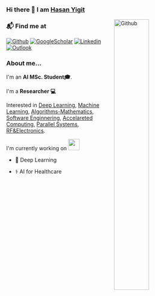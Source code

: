### Hi there 👋 I am [Hasan Yigit](https://chenminghui.com)

<img width="43%" align="right" alt="Github" src="https://pbs.twimg.com/media/FoXIi1PX0AACO21?format=jpg&name=small" />


### 📬 Find me at

[![Github](https://img.shields.io/badge/-Github-000?style=flat&logo=Github&logoColor=white)](https://github.com/ygt22)
[![GoogleScholar](https://img.shields.io/badge/-GoogleScholar-c14438?style=flat&logo=GoogleScholar&logoColor=white)](https://scholar.google.com/citations?user=zU_84fUAAAAJ&hl=tr2)
[![Linkedin](https://img.shields.io/badge/-LinkedIn-Green?style=flat&logo=Linkedin&logoColor=white)](https://www.linkedin.com/in/ygthasan/)
[![Outlook](https://img.shields.io/badge/-Outlook-0078D4?style=flat&logo=Microsoft-Outlook&logoColor=white)](mailto:@outlook.com)


### About me... 
I'm an **AI MSc. Student🎓**. 

I'm a **Researcher 💻** 

Interested in [Deep Learning](), [Machine Learning](), [Algorithms-Mathematics](), [Software Enginnering](), [Accelareted Computing](), [Parallel Systems](),  [RF&Electronics](). 

I'm currently working on <img src="https://media.giphy.com/media/WUlplcMpOCEmTGBtBW/giphy.gif" width="30">
  - 🧠 Deep Learning
  
  - ⚕️ AI for Healthcare
